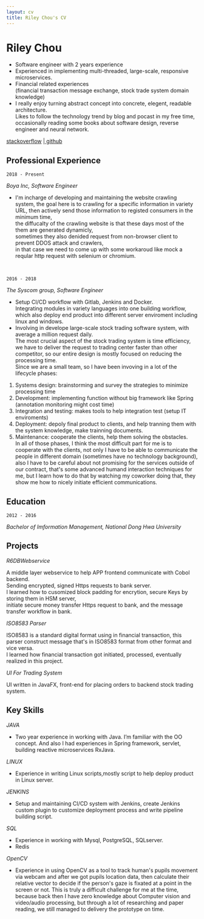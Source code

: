 ```yaml
---
layout: cv
title: Riley Chou's CV
---
```

# Riley Chou
- Software engineer with 2 years experience
- Experienced in implementing multi-threaded, large-scale, responsive microservices.
- Financial related experiences
<br/>(financial transaction message exchange, stock trade system domain knowledge)
- I really enjoy turning abstract concept into concrete, elegent, readable architecture.
<br/> Likes to follow the technology trend by blog and pocast in my free time, 
<br/> occasionally reading some books about software design, reverse engineer and neural network.
<div id="webaddress">
<a href="https://stackoverflow.com/users/7041254/riley2048">stackoverflow</a>
|<a href="https://github.com/reiley2048"> github</a>
</div>

## Professional Experience

`2018 - Present`

_Boya Inc, Software Engineer_

- I'm incharge of developing and maintaining the website crawling system, 
the goal here is to crawling for a specific information in variety URL, 
then actively send those information to registed consumers in the minimum time,
<br/> the diffucalty of the crawling website is that these days most of the them are generated dynamicly, 
<br/> sometimes they also denided request from non-browser client to prevent DDOS attack and crawlers,
<br/> in that case we need to come up with some workaroud like mock a reqular http request with selenium or chromium.

<br/>

`2016 - 2018`

_The Syscom group, Software Engineer_

- Setup CI/CD workflow with Gitlab, Jenkins and Docker. 
  <br/>Integrating modules in variety languages into one building workflow, which also deploy end product into different     server enviroment including linux and windows.
- Involving in develope large-scale stock trading software system, with average a million request daily. 
<br/>The most crucial aspect of the stock trading system is time efficiency, we have to deliver the request to trading center faster than other competitor, so our entire design is mostly focused on reducing the processing time. 
<br/>Since we are a small team, so I have been invoving in a lot of the lifecycle phases:
1. Systems design: brainstorming and survey the strategies to minimize processing time
2. Development: implementing function without big framework like Spring (annotation monitoring might cost time)
3. Integration and testing: makes tools to help integration test (setup IT enviroments)
4. Deployment: depoly final product to clients, and help tranning them with the system knowledge, make trainning documents.
5. Maintenance: cooperate the clients, help them solving the obstacles.
<br/>In all of those phases, I think the most difficult part for me is to cooperate with the clients, not only I have to be able to communicate the people in different domain (sometimes have no technology background), also I have to be careful about not promising for the services outside of our contract, that's some advanced humand interaction techniques for me, but I learn how to do that by watching my coworker doing that, they show me how to nicely initiate efficient communications.

## Education

`2012 - 2016`

_Bachelor of Imformation Management, National Dong Hwa University_

## Projects

_R6DBWebservice_

A middle layer webservice to help APP frontend communicate with Cobol backend.
<br/>Sending encrypted, signed Https requests to bank server. 
<br/>I learned how to cusomized block padding for encrytion, secure Keys by storing them in HSM server, 
<br/>initiate secure money transfer Https request to bank, and the message transfer workflow in bank.

_ISO8583 Parser_

ISO8583 is a standard digital format using in financial transaction, this parser construct message that's in ISO8583 format from other format and vice versa.
<br/>I learned how financial transaction got initiated, processed, eventually realized in this project.

_UI For Trading System_

UI written in JavaFX, front-end for placing orders to backend stock trading system.

## Key Skills
_JAVA_
- Two year experience in working with Java. I’m familiar with the OO concept. And also I had experiences in Spring framework, servlet, building reactive microservices RxJava.

_LINUX_
- Experience in writing Linux scripts,mostly script to help deploy product in Linux server.

_JENKINS_
- Setup and maintaining CI/CD system with Jenkins, create Jenkins custom plugin to
customize deployment process and write pipeline building script.

_SQL_
- Experience in working with Mysql, PostgreSQL, SQLserver. 
- Redis 

_OpenCV_
- Experience in using OpenCV as a tool to track human's pupils movement via webcam and after we got pupils location data, then calculate their relative vector to decide if the person's gaze is fixated at a point in the screen or not. This is truly a difficult challenge for me at the time, because back then I have zero knowledge about Computer vision and video/audio processing, but through a lot of researching and paper reading, we still managed to delivery the prototype on time.

<!-- ### Footer

Last updated: May 2013 -->


